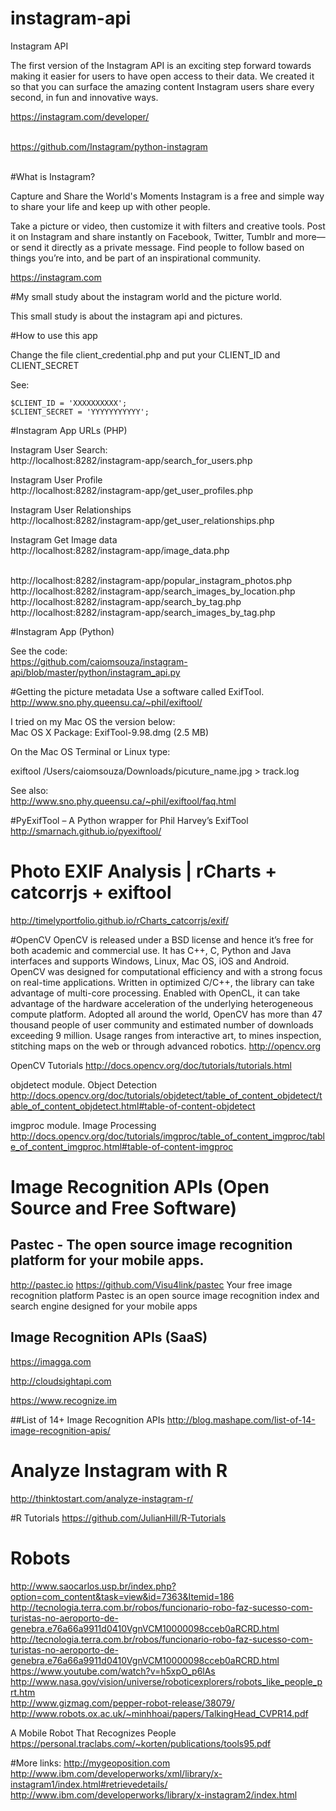 # instagram-api
Instagram API

The first version of the Instagram API is an exciting step forward towards making it easier for users to have open access to their data. We created it so that you can surface the amazing content Instagram users share every second, in fun and innovative ways.

https://instagram.com/developer/<BR><BR>

https://github.com/Instagram/python-instagram<BR><BR>

#What is Instagram?

Capture and Share the World's Moments
Instagram is a free and simple way to share your life and keep up with other people.

Take a picture or video, then customize it with filters and creative tools. Post it on Instagram and share instantly on Facebook, Twitter, Tumblr and more—or send it directly as a private message. Find people to follow based on things you’re into, and be part of an inspirational community.

https://instagram.com


#My small study about the instagram world and the picture world.

This small study is about the instagram api and pictures.

#How to use this app

Change the file client_credential.php and put your CLIENT_ID and CLIENT_SECRET

See:

```
$CLIENT_ID = 'XXXXXXXXXX';
$CLIENT_SECRET = 'YYYYYYYYYYY';
```


#Instagram App URLs (PHP)

Instagram User Search:<BR>
http://localhost:8282/instagram-app/search_for_users.php<BR>

Instagram User Profile<BR>
http://localhost:8282/instagram-app/get_user_profiles.php<BR>

Instagram User Relationships<BR>
http://localhost:8282/instagram-app/get_user_relationships.php<BR>

Instagram Get Image data<BR>
http://localhost:8282/instagram-app/image_data.php<BR><BR>

http://localhost:8282/instagram-app/popular_instagram_photos.php<BR>
http://localhost:8282/instagram-app/search_images_by_location.php<BR>
http://localhost:8282/instagram-app/search_by_tag.php<BR>
http://localhost:8282/instagram-app/search_images_by_tag.php<BR>

#Instagram App (Python)

See the code:<BR>
https://github.com/caiomsouza/instagram-api/blob/master/python/instagram_api.py<BR>

#Getting the picture metadata
Use a software called ExifTool.<BR>
http://www.sno.phy.queensu.ca/~phil/exiftool/

I tried on my Mac OS the version below:<BR>
Mac OS X Package: ExifTool-9.98.dmg (2.5 MB)<BR>

On the Mac OS Terminal or Linux type:<BR>

exiftool /Users/caiomsouza/Downloads/picuture_name.jpg > track.log<BR>

See also:<BR>
http://www.sno.phy.queensu.ca/~phil/exiftool/faq.html<BR>


#PyExifTool – A Python wrapper for Phil Harvey’s ExifTool
http://smarnach.github.io/pyexiftool/

# Photo EXIF Analysis | rCharts + catcorrjs + exiftool
http://timelyportfolio.github.io/rCharts_catcorrjs/exif/

#OpenCV
OpenCV is released under a BSD license and hence it’s free for both academic and commercial use. It has C++, C, Python and Java interfaces and supports Windows, Linux, Mac OS, iOS and Android. OpenCV was designed for computational efficiency and with a strong focus on real-time applications. Written in optimized C/C++, the library can take advantage of multi-core processing. Enabled with OpenCL, it can take advantage of the hardware acceleration of the underlying heterogeneous compute platform. Adopted all around the world, OpenCV has more than 47 thousand people of user community and estimated number of downloads exceeding 9 million. Usage ranges from interactive art, to mines inspection, stitching maps on the web or through advanced robotics.
http://opencv.org

OpenCV Tutorials
http://docs.opencv.org/doc/tutorials/tutorials.html

objdetect module. Object Detection
http://docs.opencv.org/doc/tutorials/objdetect/table_of_content_objdetect/table_of_content_objdetect.html#table-of-content-objdetect

imgproc module. Image Processing
http://docs.opencv.org/doc/tutorials/imgproc/table_of_content_imgproc/table_of_content_imgproc.html#table-of-content-imgproc

# Image Recognition APIs (Open Source and Free Software)

## Pastec - The open source image recognition platform for your mobile apps.
http://pastec.io
https://github.com/Visu4link/pastec
Your free image recognition platform
Pastec is an open source image recognition index and search engine designed for your mobile apps


## Image Recognition APIs (SaaS)

https://imagga.com

http://cloudsightapi.com

https://www.recognize.im


##List of 14+ Image Recognition APIs
http://blog.mashape.com/list-of-14-image-recognition-apis/

# Analyze Instagram with R
http://thinktostart.com/analyze-instagram-r/

#R Tutorials
https://github.com/JulianHill/R-Tutorials

# Robots 
http://www.saocarlos.usp.br/index.php?option=com_content&task=view&id=7363&Itemid=186<BR>
http://tecnologia.terra.com.br/robos/funcionario-robo-faz-sucesso-com-turistas-no-aeroporto-de-genebra,e76a66a9911d0410VgnVCM10000098cceb0aRCRD.html<BR>
http://tecnologia.terra.com.br/robos/funcionario-robo-faz-sucesso-com-turistas-no-aeroporto-de-genebra,e76a66a9911d0410VgnVCM10000098cceb0aRCRD.html<BR>
https://www.youtube.com/watch?v=h5xpO_p6lAs<BR>
http://www.nasa.gov/vision/universe/roboticexplorers/robots_like_people_prt.htm<BR>
http://www.gizmag.com/pepper-robot-release/38079/<BR>
http://www.robots.ox.ac.uk/~minhhoai/papers/TalkingHead_CVPR14.pdf<BR>

A Mobile Robot That Recognizes People<BR>
https://personal.traclabs.com/~korten/publications/tools95.pdf<BR>

#More links:
http://mygeoposition.com<BR>
http://www.ibm.com/developerworks/xml/library/x-instagram1/index.html#retrievedetails/<BR>
http://www.ibm.com/developerworks/library/x-instagram2/index.html<BR>
